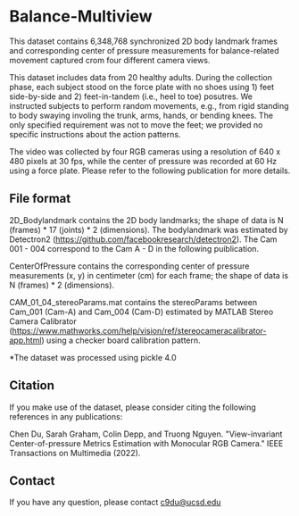 # Balance-Multiview
 
This dataset contains 6,348,768 synchronized 2D body landmark frames and corresponding center of pressure measurements for balance-related movement captured crom four different camera views.

This dataset includes data from 20 healthy adults. During the collection phase, each subject stood on the force plate with no shoes using 1) feet side-by-side and 2) feet-in-tandem (i.e., heel to toe) posutres. We instructed subjects to perform random movements, e.g., from rigid standing to body swaying involing the trunk, arms, hands, or bending knees. The only specified requirement was not to move the feet; we provided no specific instructions about the action patterns.

The video was collected by four RGB cameras using a resolution of 640 x 480 pixels at 30 fps, while the center of pressure was recorded at 60 Hz using a force plate. Please refer to the following publication for more details.

## File format
2D_Bodylandmark contains the 2D body landmarks; the shape of data is N (frames) * 17 (joints) * 2 (dimensions). The bodylandmark was estimated by Detectron2 (https://github.com/facebookresearch/detectron2). The Cam 001 - 004 correspond to the Cam A - D in the following puiblication.

CenterOfPressure contains the corresponding center of pressure measurements (x, y) in centimeter (cm) for each frame; the shape of data is N (frames) * 2 (dimensions).

CAM_01_04_stereoParams.mat contains the stereoParams between Cam_001 (Cam-A) and Cam_004 (Cam-D) estimated by MATLAB Stereo Camera Calibrator (https://www.mathworks.com/help/vision/ref/stereocameracalibrator-app.html) using a checker board calibration pattern.

*The dataset was processed using pickle 4.0

## Citation

If you make use of the dataset, please consider citing the following references in any publications:

Chen Du, Sarah Graham, Colin Depp, and Truong Nguyen. "View-invariant Center-of-pressure Metrics Estimation with Monocular RGB Camera." IEEE Transactions on Multimedia (2022).


## Contact
If you have any question, please contact c9du@ucsd.edu
